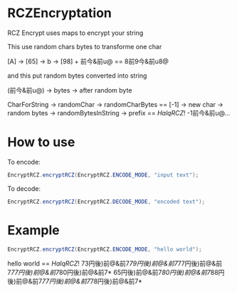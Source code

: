 # RCZEncryptation
RCZ Encrypt uses maps to encrypt your string

This use random chars bytes to transforme one char

[A] -> [65] -> b -> [98] + 前今&前u@ == 8前9今&前u8@

and this put random bytes converted into string

(前今&前u@) -> bytes -> after random byte

CharForString -> randomChar -> randomCharBytes == [-1] -> new char -> random bytes -> randomBytesInString -> prefix == $HalqRCZ!$ -1前今&前u@...

# How to use

To encode: 

```java
EncryptRCZ.encryptRCZ(EncryptRCZ.ENCODE_MODE, "input text");
```

To decode:
```java
EncryptRCZ.encryptRCZ(EncryptRCZ.DECODE_MODE, "encoded text");
```
# Example

```java
EncryptRCZ.encryptRCZ(EncryptRCZ.ENCODE_MODE, "hello world");
```
hello world == $HalqRCZ!$ 73円後)前@&前7*79円後)前@&前7*77円後)前@&前7*77円後)前@&前7*80円後)前@&前7* 65円後)前@&前7*80円後)前@&前7*88円後)前@&前7*77円後)前@&前7*78円後)前@&前7*
